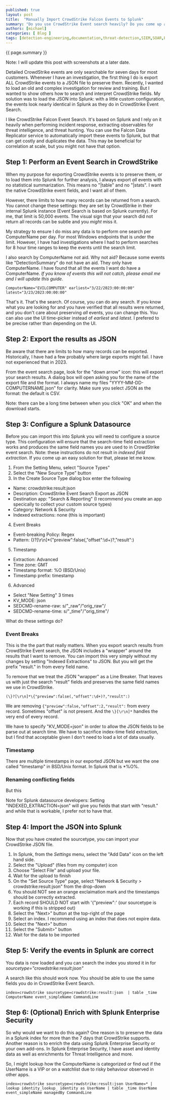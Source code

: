 ```yaml
---
published: true
layout: post
title:  "Manually Import CrowdStrike Falcon Events to Splunk"
summary: "Do you use CrowdStrike Event search heavily? Do you come up against the 7-day data retention limit? Do you want to keep some data longer and still search it? This article explains how to manualy export events from CrowdStrike Falcon Event Search and then import that into Splunk for correlation, preservation, or further analysis."
authors: [michael]
categories: [ Blog ]
tags: [detection-engineering,documentation,threat-detection,SIEM,SOAR,EDR]
---
```

{{ page.summary }}

Note: I will update this post with screenshots at a later date.

Detailed CrowdStrike events are only searchable for seven days for most customers. Whenever I have an investigation, the first thing I do is export ALL CrowdStrike events to a JSON file to preserve them. Recently, I wanted to load an old and complex investigation for review and training. But I wanted to show others how to search and interpret CrowdStrike fields. My solution was to load the JSON into Splunk: with a little custom configuration, the events look nearly identical in Splunk as they do in CrowdStrike Event Search.

I like CrowdStrike Falcon Event Search. It's based on Splunk and I rely on it heavily when performing incident response, extracting observables for threat intelligence, and threat hunting. You can use the Falcon Data Replicator service to automatically import these events to Splunk, but that can get costly and duplicates the data. This may be beneficial for correlation at scale, but you might not have that option.

## Step 1: Perform an Event Search in CrowdStrike

When my purpose for exporting CrowdStrike events is to preserve them, or to load them into Splunk for further analysis, I always export *all* events with no statistical summarization. This means no "\|table" and no "\|stats". I want the native CrowdStrike event fields, and I want all of them.

However, there limits to how many records can be returned from a search. You cannot change these settings: they are set by CrowdStrike in their internal Splunk instance (Event Search is based on Splunk currently). For me, that limit is 50,000 events. The visual sign that your search did not return all records can be subtle and you *might* miss it.

My strategy to ensure I do miss any data is to perform one search per ComputerName per day. For most Windows endpoints that is under the limit. However, I have had investigations where I had to perform searches for 8 hour time ranges to keep the events until the search limit.

I also search by ComputerName *not* aid. Why not aid? Because some events like "DetectionSummary" do not have an aid. They only have ComputerName. I have found that all the events I want do have a ComputerName. *If you know of events this will not catch, please email me and I will update this guide.*

`ComputerName="EVILCOMPUTER" earliest="3/22/2023:00:00:00" latest="3/23/2023:00:00:00"`

That's it. That's the search. Of course, you can do any search. If you know what you are looking for and you have verified that all results were returned, and you don't care about preserving *all* events, you can change this. You can also use the UI time-picker instead of *earliest* and *latest*. I prefered to be precise rather than depending on the UI.

## Step 2: Export the results as JSON

Be aware that there are limits to how many records can be exported. Historically, I have had a few probably where large exports might fail. I have not experienced that in 2023.

From the event search page, look for the "down arrow" icon: this will export your search results. A dialog box will open asking you for the name of the export file and the format. I always name my files "YYYY-MM-DD-COMPUTERNAME.json" for clarity. Make sure you select JSON as the format: the default is CSV.

Note: there can be a long time between when you click "OK" and when the download starts.

## Step 3: Configure a Splunk Datasource

Before you can import this into Splunk you will need to configure a source type. This configuration will ensure that the search-time field extraction works and produces the same field names you are used to in CrowdStrike event search. Note: these instructions do not result in *indexed field extraction*. If you come up an easy solution for that, please let me know. 

1. From the Setting Menu, select "Source Types"
2. Select the "New Source Type" button
3. In the Create Source Type dialog box enter the following
- Name: crowdstrike:result:json
- Description: CrowdStrike Event Search Export as JSON
- Destination app: "Search & Reporting" (I recommend you create an app specically to collect your custom source types)
- Category: Network & Security
- Indexed extractions: none (this is important)
4. Event Breaks
- Event-breaking Policy: Regex
- Pattern: (\}?[\r\n]*\{"preview":false(,"offset":\d+)?,"result":)
5. Timestamp
- Extraction: Advanced
- Time zone: GMT
- Timestamp format: %O (BSD/Unix)
- Timestamp prefix: timestamp
6. Advanced
- Select "New Setting" 3 times
- KV_MODE: json
- SEDCMD-rename-raw: s/"_raw"/"orig_raw"/
- SEDCMD-rename-time: s/"_time"/"orig_time"/

What do these settings do?

### Event Breaks

This is the the part that really matters. When you export search results from CrowdStrike Event search, the JSON includes a "wrapper" around the results that I want to remove. You can import this very simply without my changes by setting "Indexed Extractions" to JSON. But you will get the prefix "result." in from every field name.

To remove that we treat the JSON "wrapper" as a Line Breaker. That leaves us with just the search "result" fields and preserves the same field names we use in CrowdStrike.

`(\}?[\r\n]*\{"preview":false(,"offset":\d+)?,"result":)`

We are removing `{"preview":false,"offset":2,"result":` from every record. Sometimes "offset" is not present. And the `\}[\r\n]*` handles the very end of every record.

We have to specify "KV_MODE=json" in order to allow the JSON fields to be parse out at search time. We have to sacrifice index-time field extraction, but I find that acceptable given I don't need to load a lot of data usually.

### Timestamp

There are multiple timestamps in our exported JSON but we want the one called "timestamp" in BSD/Unix format. In Splunk that is *%O%.

### Renaming conflicting fields
But this

Note for Splunk datasource developers: Setting "INDEXED_EXTRACTION=json" will give you fields that start with "result." and while that is workable, I prefer not to have that.

## Step 4: Import the JSON into Splunk

Now that you have created the sourcetype, you can import your CrowdStrike JSON file.

1. In Splunk, from the *Settings* menu, select the "Add Data" icon on the left hand side.
2. Select the "Upload" (files from my computer) icon
3. Choose "Select File" and upload your file.
4. Wait for the upload to finish
5. On the "Set Source Type" page, select "Network & Security > crowdstrike:result:json" from the drop-down
6. You should NOT see an orange exclaimation mark and the timestamps should be correctly extracted.
7. Each record SHOULD NOT start with '{"preview":' (our sourcetype is working if this is stripped out)
8. Select the "Next>" button at the top-right of the page
9. Select an index. I recommend using an index that does not expire data.
10. Select the "Next>" button
11. Select the "Submit>" button
12. Wait for the data to be imported

## Step 5: Verify the events in Splunk are correct

You data is now loaded and you can search the index you stored it in for *sourcetype="crowdstrike:result:json"*

A search like this should work now. You should be able to use the same fields you do in CrowdStrike Event Search.

`index=crowdstrike sourcetype=crowdstrike:result:json 
| table _time ComputerName event_simpleName CommandLine
`

## Step 6: (Optional) Enrich with Splunk Enterprise Security

So why would we want to do this again? One reason is to preserve the data in a Splunk index for more than the 7 days that CrowdStrike supports. Another reason is to enrich the data using Splunk Enterprise Security or your own add-ons. In Splunk Enterprise Security, I have asset and identity data as well as enrichments for Threat Intelligence and more.

So, I might lookup how the ComputerName is categorized or find out if the UserName is a VIP or on a watchlist due to risky behaviour observed in other
apps.

`index=crowdstrike sourcetype=crowdstrike:result:json UserName=*
| lookup identity_lookup_ identity as UserName
| table _time UserName event_simpleName managedBy CommandLine
`


